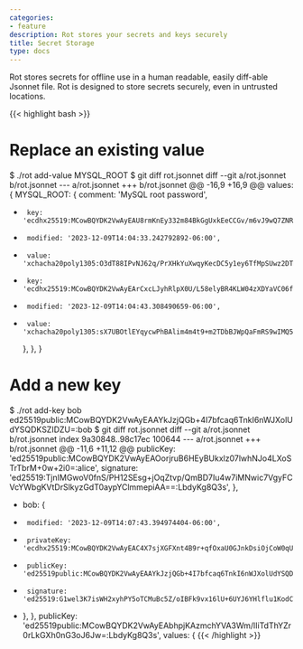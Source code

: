 ```yaml
---
categories:
- feature
description: Rot stores your secrets and keys securely
title: Secret Storage
type: docs
---
```


Rot stores secrets for offline use in a human readable, easily diff-able Jsonnet file.  Rot is designed to store secrets securely, even in untrusted locations.

{{< highlight bash >}}
# Replace an existing value
$ ./rot add-value MYSQL_ROOT
$ git diff rot.jsonnet
diff --git a/rot.jsonnet b/rot.jsonnet
--- a/rot.jsonnet
+++ b/rot.jsonnet
@@ -16,9 +16,9 @@
   values: {
     MYSQL_ROOT: {
       comment: 'MySQL root password',
-      key: 'ecdhx25519:MCowBQYDK2VwAyEAU8rmKnEy332m84BkGgUxkEeCCGv/m6vJ9wQ7ZNRNwMk=@xchacha20poly1305:R1D7uk9cuW4zgKyURr950O5DVbIXCUXKiODogEwWdrmCZVOOkBNdvhvU0zoi+yRybDeXFZRQlnpOjw7qeQTK/tYBVeEn8HjpAY3ZPywyDtIXZX+MpHF/7Ur2rI2LN5irm5G3DSKYC7A=:LbdyKg8Q3s',
-      modified: '2023-12-09T14:04:33.242792892-06:00',
-      value: 'xchacha20poly1305:O3dT88IPvNJ62q/PrXHkYuXwqyKecDC5y1ey6TfMpSUwz2DTeUOiKHJli/OZUlTLig==:j7CaSdbyuM',
+      key: 'ecdhx25519:MCowBQYDK2VwAyEArCxcLJyhRlpX0U/L58elyBR4KLW04zXDYaVC06fM8S4=@xchacha20poly1305:Lf7vIW/ZI4l+j6fH641E2F0yZoMBUioU4SssoCs0x3TISxh4dHX9gYhySdb4LtG8YnkHxDkckdzHAiHDTy8GZ2OCAAaRg6B2yi53QvBcSH6vJRY3eRY8PcMwHAmgxjLPabks9pLoObY=:LbdyKg8Q3s',
+      modified: '2023-12-09T14:04:43.308490659-06:00',
+      value: 'xchacha20poly1305:sX7UBOtlEYqycwPhBAlim4m4t9+m2TDbBJWpQaFmRS9wIMQ5SWt40kEEZA==:xSSl2068mO',
     },
   },
 }

# Add a new key
$ ./rot add-key bob ed25519public:MCowBQYDK2VwAyEAAYkJzjQGb+4I7bfcaq6TnkI6nWJXolUdYSQDKSZIDZU=:bob
$ git diff rot.jsonnet
diff --git a/rot.jsonnet b/rot.jsonnet
index 9a30848..98c17ec 100644
--- a/rot.jsonnet
+++ b/rot.jsonnet
@@ -11,6 +11,12 @@
       publicKey: 'ed25519public:MCowBQYDK2VwAyEAOorjruB6HEyBUkxlz07lwhNJo4LXoSTrTbrM+0w+2i0=:alice',
       signature: 'ed25519:TjnIMGwoV0fnS/PH12SEsg+jOqZtvp/QmBD7Iu4w7iMNwic7VgyFCVcYWbgKVtDrSlkyzGdT0aypYClmmepiAA==:LbdyKg8Q3s',
     },
+    bob: {
+      modified: '2023-12-09T14:07:43.394974404-06:00',
+      privateKey: 'ecdhx25519:MCowBQYDK2VwAyEAC4X7sjXGFXnt4B9r+qfOxaU0GJnkDsiOjCoW0qUsNrg=@xchacha20poly1305:d9eCFc+cwIKsPgYK3n8oF6Sl8/IMq8l/pCD0TAx5eoV8M/LQFoCbl/w/d1zFNHEUGSxAfIV2XWM/bKat1lb9FjJJLbFNlVplZ1qjyuo+YSv6JwhVBrktPCrz2CMNbK+Vuv6d6EDxbxq2khvFO/moEacLugNU9Z462jI7aiwQmb1ZJA==:LbdyKg8Q3s',
+      publicKey: 'ed25519public:MCowBQYDK2VwAyEAAYkJzjQGb+4I7bfcaq6TnkI6nWJXolUdYSQDKSZIDZU=:bob',
+      signature: 'ed25519:G1wel3K7isWH2xyhPY5oTCMuBc5Z/oIBFk9vx16lU+6UYJ6YHlflu1KodCTBemblMiAQ2E1P4kIwK9scm1EhCg==:LbdyKg8Q3s',
+    },
   },
   publicKey: 'ed25519public:MCowBQYDK2VwAyEAbhpjKAzmchYVA3Wm/lIiTdThYZr0rLkGXh0nG3oJ6Jw=:LbdyKg8Q3s',
   values: {
{{< /highlight >}}
